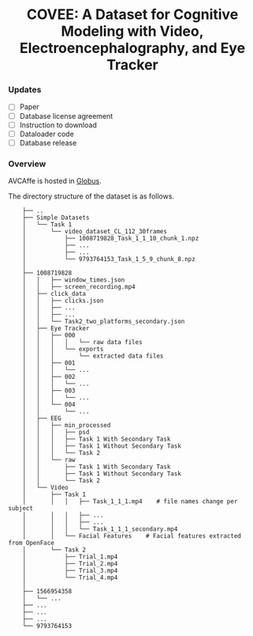 <h1 align="center"> 
COVEE: A Dataset for Cognitive Modeling with Video, Electroencephalography, and Eye Tracker
</h1>

<!-- ### Items available -->
### Updates
- [ ] Paper
- [ ] Database license agreement
- [ ] Instruction to download
- [ ] Dataloader code
- [ ] Database release

### Overview

AVCAffe is hosted in [Globus](https://www.globus.org/).

The directory structure of the dataset is as follows. 

```    
    ├── ..                              
    ├── Simple Datasets
    │   └── Task 1   
    │       └── video_dataset_CL_112_30frames
    │           ├── 1008719828_Task_1_1_10_chunk_1.npz
    │           ├── ...
    │           ├── ...
    │           └── 9793764153_Task_1_5_9_chunk_8.npz
    │        
    ├── 1008719828
    │   │   ├── window_times.json
    │   │   ├── screen_recording.mp4    
    │   ├── click_data
    │   │   ├── clicks.json
    │   │   ├── ...
    │   │   ├── ...
    │   │   └── Task2_two_platforms_secondary.json
    │   ├── Eye Tracker
    │   │   ├── 000
    │   │   │   │   └── raw data files
    │   │   │   └── exports
    │   │   │       └── extracted data files
    │   │   ├── 001
    │   │   │   └── ...
    │   │   ├── 002
    │   │   │   └── ...
    │   │   ├── 003
    │   │   │   └── ...
    │   │   └── 004
    │   │       └── ...
    │   ├── EEG
    │   │   ├── min_processed
    │   │   │   ├── psd
    │   │   │   ├── Task 1 With Secondary Task
    │   │   │   ├── Task 1 Without Secondary Task
    │   │   │   └── Task 2
    │   │   └── raw
    │   │       ├── Task 1 With Secondary Task
    │   │       ├── Task 1 Without Secondary Task
    │   │       └── Task 2
    │   └── Video
    │       ├── Task 1
    │       │   │   ├── Task_1_1_1.mp4    # file names change per subject
    │       │   │   ├── ...
    │       │   │   ├── ...
    │       │   │   └── Task_1_1_1_secondary.mp4
    │       │   └── Facial Features    # Facial features extracted from OpenFace
    │       └── Task 2
    │           ├── Trial_1.mp4 
    │           ├── Trial_2.mp4
    │           ├── Trial_3.mp4
    │           └── Trial_4.mp4
    │ 
    ├── 1566954358
    │   └── ...
    ├── ...
    ├── ...
    ├── ...
    └── 9793764153

```


